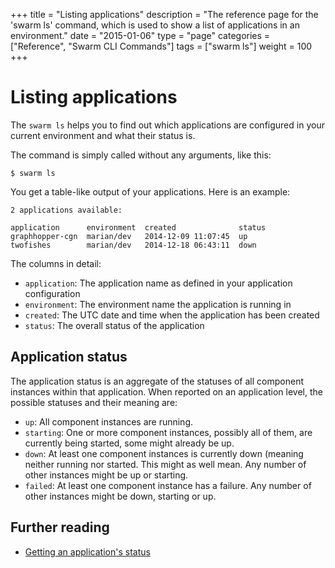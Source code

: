+++
title = "Listing applications"
description = "The reference page for the 'swarm ls' command, which is used to show a list of applications in an environment."
date = "2015-01-06"
type = "page"
categories = ["Reference", "Swarm CLI Commands"]
tags = ["swarm ls"]
weight = 100
+++

# Listing applications

The `swarm ls` helps you to find out which applications are configured in your current environment and what their status is.

The command is simply called without any arguments, like this:

    $ swarm ls

You get a table-like output of your applications. Here is an example:

    2 applications available:

    application      environment  created              status
    graphhopper-cgn  marian/dev   2014-12-09 11:07:45  up
    twofishes        marian/dev   2014-12-18 06:43:11  down

The columns in detail:

 * `application`: The application name as defined in your application configuration
 * `environment`: The environment name the application is running in
 * `created`: The UTC date and time when the application has been created
 * `status`: The overall status of the application

## Application status

The application status is an aggregate of the statuses of all component instances within that application. When reported on an application level, the possible statuses and their meaning are:

 * `up`: All component instances are running.
 * `starting`: One or more component instances, possibly all of them, are currently being started, some might already be up.
 * `down`: At least one component instances is currently down (meaning neither running nor started. This might as well mean. Any number of other instances might be up or starting.
 * `failed`: At least one component instance has a failure. Any number of other instances might be down, starting or up.


## Further reading

* [Getting an application's status](../status/)